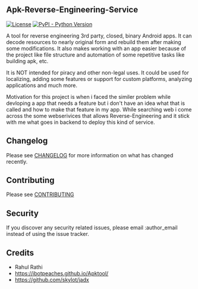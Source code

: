 ## Apk-Reverse-Engineering-Service
[![License](http://img.shields.io/:license-mit-blue.svg?style=flat-square)](http://badges.mit-license.org)
[![PyPI - Python Version](https://img.shields.io/pypi/pyversions/3)](https://www.python.org)

A tool for reverse engineering 3rd party, closed, binary Android apps. It can decode resources to nearly original form and rebuild them after making some modifications. It also makes working with an app easier because of the project like file structure and automation of some repetitive tasks like building apk, etc.

It is NOT intended for piracy and other non-legal uses. It could be used for localizing, adding some features or support for custom platforms, analyzing applications and much more.

Motivation for this project is when i faced the similer problem while devloping a app that needs a feature but i don't have an idea what that is called and how to make that feature in my app. While searching web i come across the some webserivices that allows Reverse-Engineering and it stick with me what goes in backend to deploy this kind of service.

## Changelog

Please see [CHANGELOG](CHANGELOG.md) for more information on what has changed recently.

## Contributing

Please see [CONTRIBUTING](CONTRIBUTING.md)

## Security

If you discover any security related issues, please email :author_email instead of using the issue tracker.

## Credits

- Rahul Rathi
- https://ibotpeaches.github.io/Apktool/
- https://github.com/skylot/jadx

